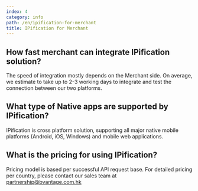 ```yaml
---
index: 4
category: info
path: /en/ipification-for-merchant
title: IPification for Merchant
---
```


##  How fast merchant can integrate IPification solution?

The speed of integration mostly depends on the Merchant side. On average, we estimate to take up to 2-3 working days to integrate and test the connection between our two platforms.


##  What type of Native apps are supported by IPification? 

IPification is cross platform solution, supporting all major native mobile platforms (Android, iOS, Windows) and mobile web applications.


##  What is the pricing for using IPification?

Pricing model is based per successful API request base. For detailed pricing per country, please contact our sales team at partnership@bvantage.com.hk  

